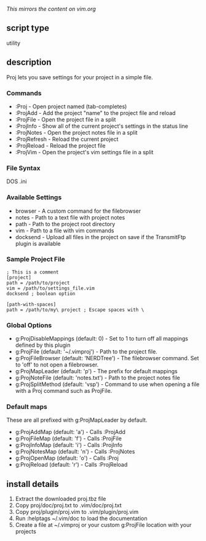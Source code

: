 _This mirrors the content on vim.org_

## script type
utility

## description
Proj lets you save settings for your project in a simple file.

### Commands
* :Proj <project> - Open project named <project> (tab-completes)
* :ProjAdd <name> - Add the project "name" to the project file and reload
* :ProjFile - Open the project file in a split
* :ProjInfo - Show all of the current project's settings in the status line
* :ProjNotes - Open the project notes file in a split
* :ProjRefresh - Reload the current project
* :ProjReload - Reload the project file
* :ProjVim - Open the project's vim settings file in a split


### File Syntax
DOS .ini

### Available Settings
* browser - A custom command for the filebrowser
* notes - Path to a text file with project notes
* path - Path to the project root directory
* vim - Path to a file with vim commands
* docksend - Upload all files in the project on save if the TransmitFtp plugin is available

### Sample Project File

    ; This is a comment
    [project]
    path = /path/to/project
    vim = /path/to/settings_file.vim
    docksend ; boolean option

    [path-with-spaces]
    path = /path/to/my\ project ; Escape spaces with \

### Global Options
* g:ProjDisableMappings (default: 0) - Set to 1 to turn off all mappings defined by this plugin
* g:ProjFile (default: '~/.vimproj') - Path to the project file.
* g:ProjFileBrowser (default: 'NERDTree') - The filebrowser command. Set to 'off' to not open a filebrowser.
* g:ProjMapLeader (default: '<Leader>p') - The prefix for default mappings
* g:ProjNoteFile (default: 'notes.txt') - Path to the project notes file
* g:ProjSplitMethod (default: 'vsp') - Command to use when opening a file with a Proj command such as ProjFile.

### Default maps
These are all prefixed with g:ProjMapLeader by default.

* g:ProjAddMap (default: 'a') - Calls :ProjAdd
* g:ProjFileMap (default: 'f') - Calls :ProjFile
* g:ProjInfoMap (default: 'i') - Calls :ProjInfo
* g:ProjNotesMap (default: 'n') - Calls :ProjNotes
* g:ProjOpenMap (default: 'o') - Calls :Proj
* g:ProjReload (default: 'r') - Calls :ProjReload

## install details
1. Extract the downloaded proj.tbz file
2. Copy proj/doc/proj.txt to .vim/doc/proj.txt
3. Copy proj/plugin/proj.vim to .vim/plugin/proj.vim
4. Run :helptags ~/.vim/doc to load the documentation
5. Create a file at ~/.vimproj or your custom g:ProjFile location with your projects
